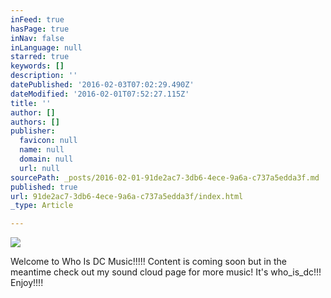 ```yaml
---
inFeed: true
hasPage: true
inNav: false
inLanguage: null
starred: true
keywords: []
description: ''
datePublished: '2016-02-03T07:02:29.490Z'
dateModified: '2016-02-01T07:52:27.115Z'
title: ''
author: []
authors: []
publisher:
  favicon: null
  name: null
  domain: null
  url: null
sourcePath: _posts/2016-02-01-91de2ac7-3db6-4ece-9a6a-c737a5edda3f.md
published: true
url: 91de2ac7-3db6-4ece-9a6a-c737a5edda3f/index.html
_type: Article

---
```

![](https://the-grid-user-content.s3-us-west-2.amazonaws.com/0297e658-500d-42de-bd6a-de733630327a.jpg)

Welcome to Who Is DC Music!!!!! Content is coming soon but in the meantime check out my sound cloud page for more music! It's  who\_is\_dc!!! Enjoy!!!!